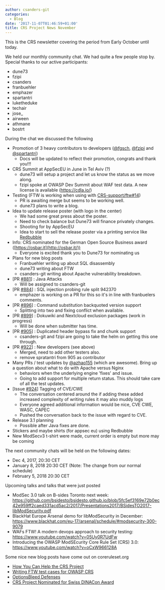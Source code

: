 ```yaml
---
author: csanders-git
categories:
  - Blog
date: '2017-11-07T01:46:59+01:00'
title: CRS Project News November
---
```


This is the CRS newsletter covering the period from Early October until today.

We held our monthly community chat. We had quite a few people stop by. Special thanks to our active participants:

- dune73
- fzipi
- csanders
- franbuehler
- emphazer
- spartantri
- luketheduke
- techair
- jose\_
- airween
- athmane
- bostrt

During the chat we discussed the following

- Promotion of 3 heavy contributors to developers ([@fgsch](https://github.com/fgsch), [@fzipi](https://github.com/fzipi) and [@spartantri](https://github.com/spartantri)) 
    - Docs will be updated to reflect their promotion, congrats and thank you!!!
- CRS Summit at AppSecEU in June in Tel Aviv (?) 
    - dune73 will setup a project and let us know the status as we move along.
    - fzipi spoke at OWASP Dev Summit about WAF test data. A new license is available (<https://cdla.io/>)
- Testing (FTW is working when using with [CRS-support/ftw#14](https://github.com/CRS-support/ftw/pull/14)) 
    - PR is awaiting merge but seems to be working well.
    - dune73 plans to write a blog.
- Idea to update release poster (with logo in the center) 
    - We had some great press about the poster.
    - Need to check balance but Dune73 will finance privately changes.
    - Shooting for by AppSecEU
    - Idea to start to sell the release poster via a printing service like [Redbubble](https://www.redbubble.com/)
- Info: CRS nominated for the German Open Source Business award ([https://osbar.it](http://osbar.it/)) 
    - Everyone is excited thank you to Dune73 for nominating us
- Plans for new blog posts 
    - Franbuehler writing up about SQL disassembly
    - dune73 writing about FTW
    - csanders-git writing about Apache vulnerability breakdown.
- \[PR [\#881](https://github.com/coreruleset/coreruleset/pull/881)\] : Java Attacks 
    - Will be assigned to csanders-git
- \[PR [\#884](https://github.com/coreruleset/coreruleset/pull/884)\] : SQL injection probing rule split 942370 
    - emphazer is working on a PR for this so it's in line with franbuelers comments.
- \[PR [\#896](https://github.com/coreruleset/coreruleset/pull/896)\] : Command substitution backquoted version support 
    - Splitting into two and fixing conflict when available.
- \[PR [\#899](https://github.com/coreruleset/coreruleset/pull/899)\] : Dokuwiki and Nextcloud exclusion packages (work in progress) 
    - Will be done when submitter has time.
- \[PR [\#905](https://github.com/coreruleset/coreruleset/pull/905)\] : Duplicated header bypass fix and chunk support 
    - csanders-git and fzipi are going to take the helm on getting this one through.
- \[PR [\#922](https://github.com/coreruleset/coreruleset/pull/922)\] : New developers (see above) 
    - Merged, need to add other testers also.
    - remove spratantri from 905 as contributor
- Many PRs / test updates by [@azhao155](https://github.com/azhao155) (which are awesome). Bring up a question about what to do with Apache versus Nginx 
    - behaviors when the underlying engine 'fixes' and issue.
    - Going to add support for multiple return status. This should take care of all the test updates.
- \[Issue [\#924](https://github.com/coreruleset/coreruleset/issues/924)\] Tagging of CVE/CWE 
    - The conversation centered around the if adding these added increased complexity of writing rules it may also muddy logs
    - Everyone agreed additional information would be nice, CVE CWE, WASC, CAPEC
    - Pushed the conversation back to the issue with regard to CVE.
- Release 3.1 planning 
    - Possible after Java fixes are done.
- Stickers and maybe shirts (for appsec eu) using Redbubble
- New ModSecv3 t-shirt were made, current order is empty but more may be coming

The next community chats will be held on the following dates:

- Dec 4, 2017, 20:30 CET
- January 8, 2018 20:30 CET (Note: The change from our normal schedule)
- February 5, 2018 20:30 CET

Upcoming talks and talks that were just posted

- ModSec 3.0 talk on B-sides Toronto next week: <https://github.com/bsidesto/bsidesto.github.io/blob/5fc5ef3169e72b0ec42e959ff2caed331acd5ac2/2017/Presentations2017/BSidesTO2017-libModSecurity.pdf>
- BlackHat Europe Arsenal demo for libModSecurity in December: <https://www.blackhat.com/eu-17/arsenal/schedule/#modsecurity-300-9079>
- WAFs FTW! A modern devops approach to security testing: [https://www.youtube.com/watch?v=05Uy0R7UdFw ](https://www.youtube.com/watch?v=05Uy0R7UdFw)
- Introducing the OWASP ModSEcurity Core Rule Set (CRS) 3.0: <https://www.youtube.com/watch?v=oCxW966128A>

Some nice new blog posts have come out on coreruleset.org

- [How You Can Help the CRS Project](https://coreruleset.org/20170913/how-you-can-help-the-crs-project/)
- [Writing FTW test cases for OWASP CRS](https://coreruleset.org/20170915/writing-ftw-test-cases-for-owasp-crs/)
- [OptionsBleed Defenses](https://coreruleset.org/20170920/optionsbleed/)
- [CRS Project Nominated for Swiss DINACon Award](https://coreruleset.org/20171003/crs-project-nominated-for-swiss-dinacon-award/)
